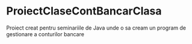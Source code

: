 # ProiectClaseContBancarClasa
Proiect creat pentru seminariile de Java unde o sa cream un program de gestionare a conturilor bancare
